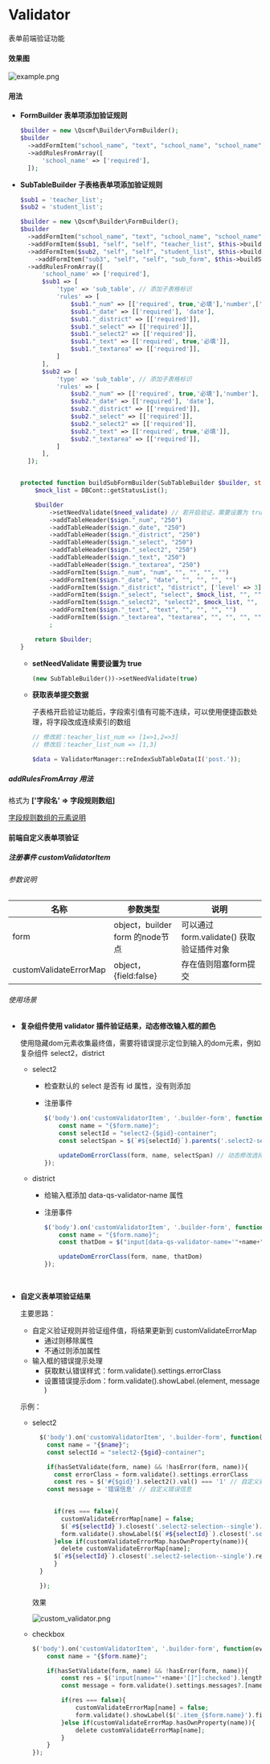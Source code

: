 # Validator
表单前端验证功能



#### 效果图

 ![example.png](img/example.png)




#### 用法
+ **FormBuilder 表单项添加验证规则**
  
  ```php
  $builder = new \Qscmf\Builder\FormBuilder();
  $builder
    ->addFormItem("school_name", "text", "school_name", "school_name")
    ->addRulesFromArray([
        'school_name' => ['required'],
    ]);
  ```
  
+ **SubTableBuilder 子表格表单项添加验证规则**
  
  ```php
  $sub1 = 'teacher_list';
  $sub2 = 'student_list';
  
  $builder = new \Qscmf\Builder\FormBuilder();
  $builder
    ->addFormItem("school_name", "text", "school_name", "school_name")
    ->addFormItem($sub1, "self", "self", "teacher_list", $this->buildSubFormBuilder(new SubTableBuilder(), 'teacher')->makeHtml())
    ->addFormItem($sub2, "self", "self", "student_list", $this->buildSubFormBuilder(new SubTableBuilder(), 'student')->makeHtml())
      ->addFormItem("sub3", "self", "self", "sub_form", $this->buildSubFormBuilder(new SubTableBuilder(), 'sub3')->makeHtml())
    ->addRulesFromArray([
        'school_name' => ['required'],
        $sub1 => [
            'type' => 'sub_table', // 添加子表格标识
            'rules' => [
                $sub1."_num" => [['required', true,'必填'],'number',['minlength', 2], ['maxlength', 5]],
                $sub1."_date" => [['required'], 'date'],
                $sub1."_district" => [['required']],
                $sub1."_select" => [['required']],
                $sub1."_select2" => [['required']],
                $sub1."_text" => [['required', true,'必填']],
                $sub1."_textarea" => [['required']],
            ]
        ],
        $sub2 => [
            'type' => 'sub_table', // 添加子表格标识
            'rules' => [
                $sub2."_num" => [['required', true,'必填'],'number'],
                $sub2."_date" => [['required'], 'date'],
                $sub2."_district" => [['required']],
                $sub2."_select" => [['required']],
                $sub2."_select2" => [['required']],
                $sub2."_text" => [['required', true,'必填']],
                $sub2."_textarea" => [['required']],
            ]
        ],
    ]);
  
  
  protected function buildSubFormBuilder(SubTableBuilder $builder, string $sign, bool $need_validate = false):SubTableBuilder{
      $mock_list = DBCont::getStatusList();
  
      $builder
          ->setNeedValidate($need_validate) // 若开启验证，需要设置为 true
          ->addTableHeader($sign."_num", "250")
          ->addTableHeader($sign."_date", "250")
          ->addTableHeader($sign."_district", "250")
          ->addTableHeader($sign."_select", "250")
          ->addTableHeader($sign."_select2", "250")
          ->addTableHeader($sign."_text", "250")
          ->addTableHeader($sign."_textarea", "250")
          ->addFormItem($sign."_num", "num", "", "", "", "")
          ->addFormItem($sign."_date", "date", "", "", "", "")
          ->addFormItem($sign."_district", "district", ['level' => 3], "", "", "")
          ->addFormItem($sign."_select", "select", $mock_list, "", "", "")
          ->addFormItem($sign."_select2", "select2", $mock_list, "", "", "")
          ->addFormItem($sign."_text", "text", "", "", "", "")
          ->addFormItem($sign."_textarea", "textarea", "", "", "", "")
          ;
  
      return $builder;
  }
  ```
  + **setNeedValidate 需要设置为 true**
  
    ```php
    (new SubTableBuilder())->setNeedValidate(true) 
    ```
    
    
    
  + **获取表单提交数据**
  
    子表格开启验证功能后，字段索引值有可能不连续，可以使用便捷函数处理，将字段改成连续索引的数组
    
    ```php
    // 修改前：teacher_list_num => [1=>1,2=>3]
    // 修改后：teacher_list_num => [1,3]
    
    $data = ValidatorManager::reIndexSubTableData(I('post.'));
    ```
  
  
  
##### addRulesFromArray 用法

  格式为 **['字段名' => 字段规则数组]**

  [字段规则数组的元素说明](FieldValidator.md#addrule)







#### 前端自定义表单项验证

##### 注册事件  customValidatorItem

###### 参数说明

| 名称              | 参数类型                        | 说明                                                         |
| ----------------- | ------------------------------- | ------------------------------------------------------------ |
| form              | object，builder form 的node节点 | 可以通过 form.validate() 获取验证插件对象                    |
| customValidateErrorMap | object，{field:false}           | 存在值则阻塞form提交 |

###### 使用场景

+ **复杂组件使用 validator 插件验证结果，动态修改输入框的颜色**

  使用隐藏dom元素收集最终值，需要将错误提示定位到输入的dom元素，例如复杂组件 select2，district

  + select2

    + 检查默认的 select 是否有 id 属性，没有则添加

    + 注册事件

      ```javascript
      $('body').on('customValidatorItem', '.builder-form', function(event, form, customValidateErrorMap) {
          const name = "{$form.name}";
          const selectId = "select2-{$gid}-container";
          const selectSpan = $(`#${selectId}`).parents('.select2-selection--single');
      
          updateDomErrorClass(form, name, selectSpan) // 动态修改选择框的颜色
      });
      ```

  + district

    + 给输入框添加 data-qs-validator-name 属性

    + 注册事件

      ```javascript
      $('body').on('customValidatorItem', '.builder-form', function(event, form, customValidateErrorMap) {
          const name = "{$form.name}";
          const thatDom = $("input[data-qs-validator-name='"+name+"']");
      
          updateDomErrorClass(form, name, thatDom)
      });
      ```

​       

+ **自定义表单项验证结果**

  主要思路：
  
  + 自定义验证规则并验证组件值，将结果更新到 customValidateErrorMap
    + 通过则移除属性
    + 不通过则添加属性
  + 输入框的错误提示处理
    + 获取默认错误样式：form.validate().settings.errorClass
    + 设置错误提示dom：form.validate().showLabel.(element, message )
  
  
  
  示例：
  
  + select2
  
    ```php
      $('body').on('customValidatorItem', '.builder-form', function(event, form, customValidateErrorMap) {
        const name = "{$name}";
        const selectId = "select2-{$gid}-container";
    
        if(hasSetValidate(form, name) && !hasError(form, name)){
          const errorClass = form.validate().settings.errorClass
          const res = $('#{$gid}').select2().val() === '1' // 自定义验证规则
        const message = '错误信息' // 自定义错误信息
          
  
          if(res === false){
            customValidateErrorMap[name] = false;
            $(`#${selectId}`).closest('.select2-selection--single').addClass(errorClass)
            form.validate().showLabel($(`#${selectId}`).closest('.select2-selection--single'), message)
          }else if(customValidateErrorMap.hasOwnProperty(name)){
            delete customValidateErrorMap[name];
          $(`#${selectId}`).closest('.select2-selection--single').removeClass(errorClass)
          }
      }
    
      });
    ```
  
    效果
  
     ![custom_validator.png](img/custom_validator.png)
  
    
  
  + checkbox
  
    ```php
    $('body').on('customValidatorItem', '.builder-form', function(event, form, customValidateErrorMap) {
        const name = "{$form.name}";
    
        if(hasSetValidate(form, name) && !hasError(form, name)){
            const res = $('input[name="'+name+'[]"]:checked').length !== 0; // 自定义验证规则
            const message = form.validate().settings.messages?.[name]?.required || '此字段必填';// 自定义错误信息
    
            if(res === false){
                customValidateErrorMap[name] = false;
                form.validate().showLabel($('.item_{$form.name}').find('.right'), message)
            }else if(customValidateErrorMap.hasOwnProperty(name)){
                delete customValidateErrorMap[name];
            }
        }
    });
    ```
  
    

 

